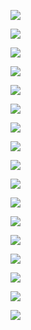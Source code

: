 ![](https://github.com/bymsa17/EMAX/blob/master/ConceptArt/emaxLogo_01.png  )

![](https://github.com/bymsa17/EMAX/blob/master/ConceptArt/concept_environment_01.png)

![](https://github.com/bymsa17/EMAX/blob/master/ConceptArt/concept_environment_02.png)

![](https://github.com/bymsa17/EMAX/blob/master/ConceptArt/concept_character_01.png)

![](https://github.com/bymsa17/EMAX/blob/master/ConceptArt/concept_charater_02.png)

![](https://github.com/bymsa17/EMAX/blob/master/ConceptArt/concept_props_01.png)

![](https://github.com/bymsa17/EMAX/blob/master/ConceptArt/concept_props_02.png)

![](https://github.com/bymsa17/EMAX/blob/master/ConceptArt/concept_props_03.png)

![](https://github.com/bymsa17/EMAX/blob/master/ConceptArt/concept_props_04.png)

![](https://github.com/bymsa17/EMAX/blob/master/ConceptArt/Sketch_Cientifico_1.png )

![](https://github.com/bymsa17/EMAX/blob/master/ConceptArt/Sketch_Cientifico_2.png  )

![](https://github.com/bymsa17/EMAX/blob/master/ConceptArt/character_chart_size_01.png )

![](https://github.com/bymsa17/EMAX/blob/master/ConceptArt/character_chart_size_02.png  )

![](https://github.com/bymsa17/EMAX/blob/master/ConceptArt/props_chart_size.png  )

![](https://github.com/bymsa17/EMAX/blob/master/ConceptArt/thumbnails_character_02.png   )

![](https://github.com/bymsa17/EMAX/blob/master/ConceptArt/thumbnails_props.png    )

![](https://github.com/bymsa17/EMAX/blob/master/ConceptArt/thumbnails_rcharacter_01.png    )

